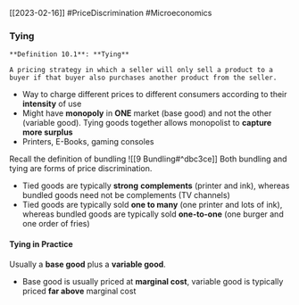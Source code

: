 [[2023-02-16]] #PriceDiscrimination #Microeconomics 

### Tying

```ad-important
**Definition 10.1**: **Tying**

A pricing strategy in which a seller will only sell a product to a buyer if that buyer also purchases another product from the seller.
```

- Way to charge different prices to different consumers according to their **intensity** of use
- Might have **monopoly** in **ONE** market (base good) and not the other (variable good). Tying goods together allows monopolist to **capture more surplus**
- Printers, E-Books, gaming consoles

Recall the definition of bundling ![[9 Bundling#^dbc3ce]]
Both bundling and tying are forms of price discrimination.
- Tied goods are typically **strong** **complements** (printer and ink), whereas bundled goods need not be complements (TV channels)
- Tied goods are typically sold **one to many** (one printer and lots of ink), whereas bundled goods are typically sold **one-to-one** (one burger and one order of fries)

#### Tying in Practice
Usually a **base good** plus a **variable good**.
- Base good is usually priced at **marginal cost**, variable good is typically priced **far above** marginal cost